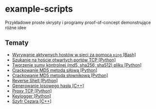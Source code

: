 # example-scripts
Przykładowe proste skrypty i programy proof-of-concept demonstrujące różne idee

## Tematy

- [Wyrywanie aktywnych hostów w sieci za pomocą `ping` [Bash]](./ping_scan.sh)
- [Szukanie na hoście otwartych portów TCP [Python]](./port_scanner.py)
- [Tworzenie sumy kontrolnej (md5, sha256, sha512) pliku [Python]](./hash_checksum.py)
- [Crackowanie MD5 metodą siłową [Python]](./md5_passwd_crack_bf.py)
- [Crackowanie MD5 metodą słownikową [Python]](./md5_passwd_crack_dict.py)
- [Reverse Shell [Python]](./connect_back_payload.py)
- [Generowanie losowego hasła [C++]](./passwd_gen.cpp)
- [Proxy TCP [Python]](./proxy_tcp.py)
- [Keylogger [Python]](./keylogger.py)
- [Szyfr Cezara [C++]](./caesar.cpp)
